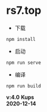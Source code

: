 # rs7.top

* 下载
```
npm install
```
* 启动
```
npm run serve
```
* 编译
```
npm run build
```

**v:4.0**
**Kups**  
**2020-12-14**
